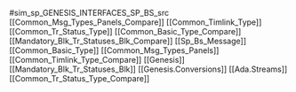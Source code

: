 #sim_sp_GENESIS_INTERFACES_SP_BS_src
[[Common_Msg_Types_Panels_Compare]]
[[Common_Timlink_Type]]
[[Common_Tr_Status_Type]]
[[Common_Basic_Type_Compare]]
[[Mandatory_Blk_Tr_Statuses_Blk_Compare]]
[[Sp_Bs_Message]]
[[Common_Basic_Type]]
[[Common_Msg_Types_Panels]]
[[Common_Timlink_Type_Compare]]
[[Genesis]]
[[Mandatory_Blk_Tr_Statuses_Blk]]
[[Genesis.Conversions]]
[[Ada.Streams]]
[[Common_Tr_Status_Type_Compare]]
